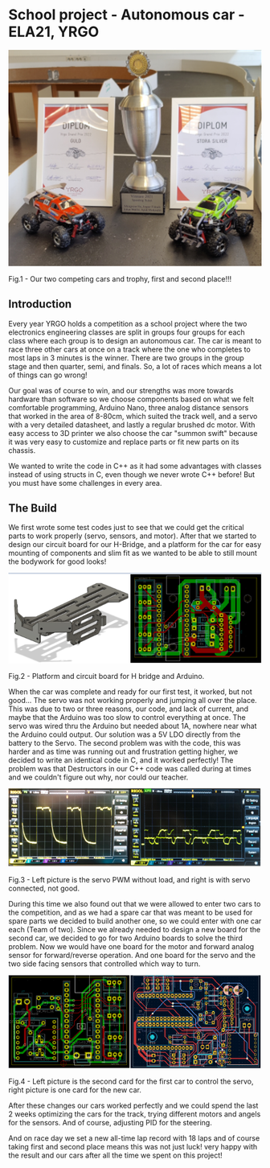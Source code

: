 # School project - Autonomous car - ELA21, YRGO

![alt text](https://github.com/onderest/Car-Project/blob/main/Fig1.png?raw=true)

Fig.1 - Our two competing cars and trophy, first and second place!!! 

## Introduction

Every year YRGO holds a competition as a school project where the two electronics engineering classes are split in groups four groups for each class where each group is to design an autonomous car. The car is meant to race three other cars at once on a track where the one who completes to most laps in 3 minutes is the winner. There are two groups in the group stage and then quarter, semi, and finals. So, a lot of races which means a lot of things can go wrong!



Our goal was of course to win, and our strengths was more towards hardware than software so we choose components based on what we felt comfortable programming, Arduino Nano, three analog distance sensors that worked in the area of 8-80cm, which suited the track well, and a servo with a very detailed datasheet, and lastly a regular brushed dc motor. With easy access to 3D printer we also choose the car "summon swift" because it was very easy to customize and replace parts or fit new parts on its chassis.

We wanted to write the code in C++ as it had some advantages with classes instead of using structs in C, even though we never wrote C++ before! But you must have some challenges in every area.


## The Build

We first wrote some test codes just to see that we could get the critical parts to work properly (servo, sensors, and motor). After that we started to design our circuit board for our H-Bridge, and a platform for the car for easy mounting of components and slim fit as we wanted to be able to still mount the bodywork for good looks!

![alt text](https://github.com/onderest/Car-Project/blob/main/Fig2.png?raw=true)

Fig.2 - Platform and circuit board for H bridge and Arduino.

When the car was complete and ready for our first test, it worked, but not good... The servo was not working properly and jumping all over the place. This was due to two or three reasons, our code, and lack of current, and maybe that the Arduino was too slow to control everything at once. The servo was wired thru the Arduino but needed about 1A, nowhere near what the Arduino could output. Our solution was a 5V LDO directly from the battery to the Servo. The second problem was with the code, this was harder and as time was running out and frustration getting higher, we decided to write an identical code in C, and it worked perfectly! The problem was that Destructors in our C++ code was called during at times and we couldn't figure out why, nor could our teacher.

![alt text](https://github.com/onderest/Car-Project/blob/main/Fig3.png?raw=true)

Fig.3 - Left picture is the servo PWM without load, and right is with servo connected, not good.

During this time we also found out that we were allowed to enter two cars to the competition, and as we had a spare car that was meant to be used for spare parts we decided to build another one, so we could enter with one car each (Team of two). Since we already needed to design a new board for the second car, we decided to go for two Arduino boards to solve the third problem. Now we would have one board for the motor and forward analog sensor for forward/reverse operation. And one board for the servo and the two side facing sensors that controlled which way to turn.

![alt text](https://github.com/onderest/Car-Project/blob/main/Fig4.png?raw=true)

Fig.4 - Left picture is the second card for the first car to control the servo, right picture is one card for the new car.

After these changes our cars worked perfectly and we could spend the last 2 weeks optimizing the cars for the track, trying different motors and angels for the sensors. And of course, adjusting PID for the steering.

And on race day we set a new all-time lap record with 18 laps and of course taking first and second place means this was not just luck! very happy with the result and our cars after all the time we spent on this project!

